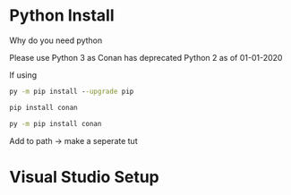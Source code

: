 # Python Install
Why do you need python 

Please use Python 3 as Conan has deprecated Python 2 as of 01-01-2020

If using

```cmd
py -m pip install --upgrade pip

pip install conan

py -m pip install conan
```

Add to path -> make a seperate tut




# Visual Studio Setup